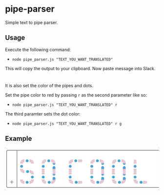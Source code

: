 # pipe-parser

Simple text to pipe parser.

## Usage

Execute the following command:

- `node pipe_parser.js "TEXT_YOU_WANT_TRANSLATED"`

This will copy the output to your clipboard. Now paste message into Slack.

#

It is also set the color of the pipes and dots.

Set the pipe color to red by passing `r` as the second parameter like so:

- `node pipe_parser.js "TEXT_YOU_WANT_TRANSLATED" r`

The third paramter sets the dot color:

- `node pipe_parser.js "TEXT_YOU_WANT_TRANSLATED" r g`

## Example

![Alt Text](https://github.com/ErikAlfredsson/pipe-parser/blob/master/example.gif)
